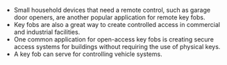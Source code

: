 * Small household devices that need a remote control, such as garage door openers, are another popular application for remote key fobs. 
* Key fobs are also a great way to create controlled access in commercial and industrial facilities. 
* One common application for open-access key fobs is creating secure access systems for buildings without requiring the use of physical keys.
* A key fob can serve for controlling vehicle systems.

